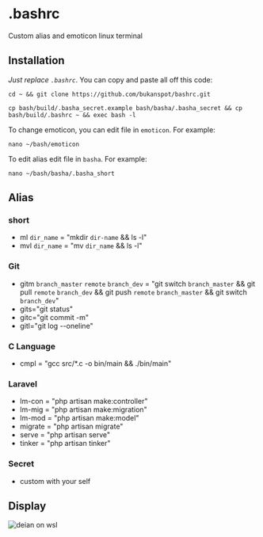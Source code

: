 # .bashrc
Custom alias and emoticon linux terminal

## Installation
*Just replace `.bashrc`*.
You can copy and paste all off this code:

```
cd ~ && git clone https://github.com/bukanspot/bashrc.git
```
```
cp bash/build/.basha_secret.example bash/basha/.basha_secret && cp bash/build/.bashrc ~ && exec bash -l
```
To change emoticon, you can edit file in `emoticon`. For example:

```
nano ~/bash/emoticon
```

To edit alias edit file in `basha`. For example:
```
nano ~/bash/basha/.basha_short
```

## Alias
### short
- ml `dir_name` = "mkdir `dir-name` && ls -l"
- mvl `dir_name` = "mv `dir_name` && ls -l"

### Git
- gitm `branch_master` `remote` `branch_dev` = "git switch `branch_master` && git pull `remote` `branch_dev` && git push `remote` `branch_master` && git switch `branch_dev`"
- gits="git status"
- gitc="git commit -m"
- gitl="git log --oneline"

### C Language
- cmpl = "gcc src/*.c -o bin/main && ./bin/main"

### Laravel
- lm-con = "php artisan make:controller"
- lm-mig = "php artisan make:migration"
- lm-mod = "php artisan make:model"
- migrate = "php artisan migrate"
- serve = "php artisan serve"
- tinker = "php artisan tinker"

### Secret
- custom with your self


## Display
![deian on wsl](https://raw.githubusercontent.com/bukanspot/bashrc/dev/img/terminal-gnome.png)
